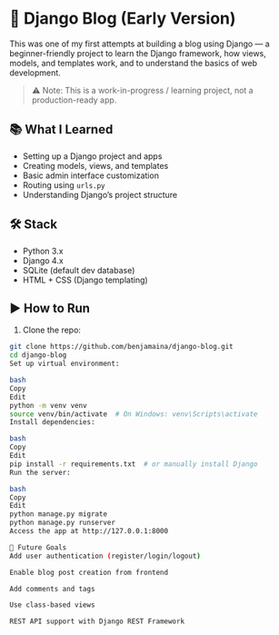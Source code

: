 # 📝 Django Blog (Early Version)

This was one of my first attempts at building a blog using Django — a beginner-friendly project to learn the Django framework, how views, models, and templates work, and to understand the basics of web development.

> ⚠️ Note: This is a work-in-progress / learning project, not a production-ready app.

## 📚 What I Learned

- Setting up a Django project and apps
- Creating models, views, and templates
- Basic admin interface customization
- Routing using `urls.py`
- Understanding Django’s project structure

## 🛠️ Stack

- Python 3.x
- Django 4.x
- SQLite (default dev database)
- HTML + CSS (Django templating)

## ▶️ How to Run

1. Clone the repo:

```bash
git clone https://github.com/benjamaina/django-blog.git
cd django-blog
Set up virtual environment:

bash
Copy
Edit
python -m venv venv
source venv/bin/activate  # On Windows: venv\Scripts\activate
Install dependencies:

bash
Copy
Edit
pip install -r requirements.txt  # or manually install Django
Run the server:

bash
Copy
Edit
python manage.py migrate
python manage.py runserver
Access the app at http://127.0.0.1:8000

🚀 Future Goals 
Add user authentication (register/login/logout)

Enable blog post creation from frontend

Add comments and tags

Use class-based views

REST API support with Django REST Framework
